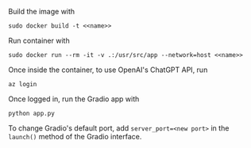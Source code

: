 Build the image with

`sudo docker build -t <<name>>`

Run container with

`sudo docker run --rm -it -v .:/usr/src/app --network=host <<name>>`

Once inside the container, to use OpenAI's ChatGPT API, run

`az login`

Once logged in, run the Gradio app with

`python app.py`

To change Gradio's default port, add `server_port=<new port>` in the `launch()` method of the Gradio interface.